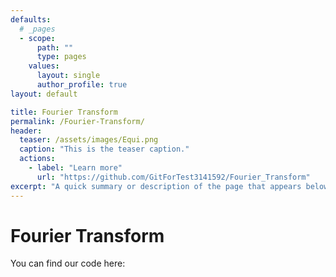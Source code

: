 ```yaml
---
defaults:
  # _pages
  - scope:
      path: ""
      type: pages
    values:
      layout: single
      author_profile: true
layout: default

title: Fourier Transform
permalink: /Fourier-Transform/
header: 
  teaser: /assets/images/Equi.png
  caption: "This is the teaser caption."
  actions:
    - label: "Learn more"
      url: "https://github.com/GitForTest3141592/Fourier_Transform"
excerpt: "A quick summary or description of the page that appears below the title."
---
```

# Fourier Transform

You can find our code here: <a href= "https://github.com/GitForTest3141592/Fourier_Transform" target="_blank">
